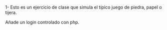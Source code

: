 1- Esto es un ejercicio de clase que simula el típico juego de piedra, papel o tijera.

Añade un login controlado con php.

